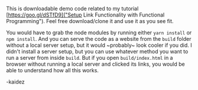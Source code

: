 This is downloadable demo code related to my tutorial [https://goo.gl/dSTfD9]("Setup Link Functionality with Functional Programming").  Feel free download/clone it and use it as you see fit.

You would have to grab the node modules by running either `yarn install` or `npm install`. And you can serve the code as a website from the `build` folder without a local server setup, but it would ~probably~ look cooler if you did. I didn't install a server setup, but you can use whatever method you want to run a server from inside `build`. But if you open `build/index.html` in a browser without running a local server and clicked its links, you would be able to understand how all this works.

-kaidez